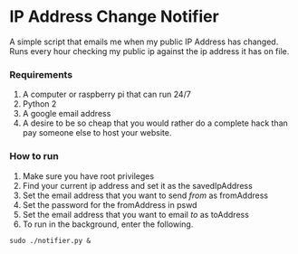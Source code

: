 # IP Address Change Notifier
A simple script that emails me when my public IP Address has changed. Runs every hour checking my public ip against the ip address it has on file.

### Requirements
1. A computer or raspberry pi that can run 24/7
2. Python 2
3. A google email address
4. A desire to be so cheap that you would rather do a complete hack than pay someone else to host your website.

### How to run
1. Make sure you have root privileges
2. Find your current ip address and set it as the savedIpAddress
3. Set the email address that you want to send *from* as fromAddress
4. Set the password for the fromAddress in pswd
5. Set the email address that you want to email *to* as toAddress
6. To run in the background, enter the following. 
```
sudo ./notifier.py &
```
